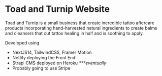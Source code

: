 # Toad and Turnip Website

Toad and Turnip is a small business that create incredible tattoo aftercare products incorporating hand-harvested natural ingredients to create balms and cleansers that cut tattoo healing in half and is soothing to apply.

Developed using

- NextJS14, TailwindCSS, Framer Motion
- Netlify deploying the Front End
- Strapi CMS deployed on Heroku _\*\*\*eventually_
- Probably going to use Stripe
